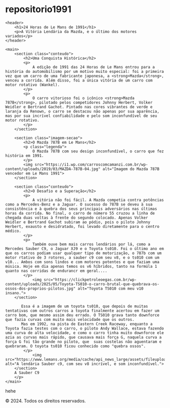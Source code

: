 # repositorio1991
<!DOCTYPE html>
<html lang="pt-br">
<head>
    <meta charset="UTF-8">
    <meta name="viewport" content="width=device-width, initial-scale=1.0">
    <title>24 Horas de Le Mans de 1991</title>
    <link rel="stylesheet" href="style.css">
</head>
<body>

    <header>
        <h1>24 Horas de Le Mans de 1991</h1>
        <p>A Vitória Lendária da Mazda, e o último dos motores variados</p>
    </header>

    <main>
        <section class="conteudo">
            <h2>Uma Conquista Histórica</h2>
            <p>
                A edição de 1991 das 24 Horas de Le Mans entrou para a história do automobilismo por um motivo muito especial: foi a primeira vez que um carro de uma fabricante japonesa, a <strong>Mazda</strong>, venceu a corrida. Além disso, foi a única vitória de um carro com motor rotativo (Wankel).
            </p>
            <p>
                O carro vitorioso foi o icônico <strong>Mazda 787B</strong>, pilotado pelos competidores Johnny Herbert, Volker Weidler e Bertrand Gachot. Pintado nas cores vibrantes de verde e laranja da Renown, o carro se destacou não apenas por sua aparência, mas por sua incrível confiabilidade e pelo som inconfundível de seu motor rotativo.
            </p>
        </section>

        <section class="imagem-secao">
            <h2>O Mazda 787B em Le Mans</h2>
            <p class="legenda">
                O Mazda 787B com seu design inconfundível, o carro que fez história em 1991.
            </p>
            <img src="https://i1.wp.com/carroscomcamanzi.com.br/wp-content/uploads/2019/03/MAZDA-787B-04.jpg" alt="Imagem do Mazda 787B vencedor em Le Mans 1991">
        </section>

        <section class="conteudo">
            <h2>O Desafio e a Superação</h2>
            <p>
                A vitória não foi fácil. A Mazda competia contra potências como a Mercedes-Benz e a Jaguar. O sucesso do 787B se deveu à sua consistência e à quebra dos seus principais adversários nas últimas horas da corrida. No final, o carro de número 55 cruzou a linha de chegada duas voltas à frente do segundo colocado. Apenas Volker Weidler e Bertrand Gachot subiram ao pódio, pois o piloto Johnny Herbert, exausto e desidratado, foi levado diretamente para o centro médico.
            </p>
            <p>
                Também ouve bem mais carros lendários por lá, como a Mercedes Sauber C9, o Jaguar XJ9 e o Toyota ts010. Foi o último ano em que os carros podiam usar qualquer tipo de motorização, o 787b com um motor rtativo de 3 rotores, a sauber c9 com seu v8, e o ts010 com um v10... Ambos com sons lindos e com motores potentes e que faziam uma música. Hoje em dia apenas temos os v6 híbridos, tanto na formúla 1 quanto nas corridas de endurancr em geral....
            </p>
                <img src="https://clickpetroleoegas.com.br/wp-content/uploads/2025/05/Toyota-TS010-o-carro-brutal-que-quebrava-os-ossos-dos-proprios-pilotos.jpg" alt="Toyota TS010 com meu v10 insano.">
        </section>

           Essa é a imagem de um toyota ts010, que depois de muitas tentativas com outros carros a toyota finalmente acertou em fazer um carro bom, que mesmo assim deu errado. O TS010 grava tanto downforce que fazia curvas com muito mais velocidade que os outros.
           Mas em 1992, na pista de Eastern Creek Raceway, enquanto a Toyota fazia testes com o carro, o piloto Andy Wallace, estava fazendo uma curva de alta velocidade, e como o carro tinha muito downforce ele azia as curvas mais rápido, que causava mais força G, naquela curva a força G foi tão grande no piloto, que  suas costelas não aguentaram e quebraram. O toyota ts010 ficou conhecido como "quebra ossos".
            </p>
                <img src="https://www.lemans.org/media/cache/api_news_large/assets/fileuploads/57/4f/574f55177e368.jpeg" alt="A lendária Sauber c9, com seu v8 incrível, e som inconfundível.">
        </section>
        A Sauber C9
        </p>
    </main>
hehe
    <footer>
        <p>&copy; 2024. Todos os direitos reservados.</p>
    </footer>

</body>
</html>
